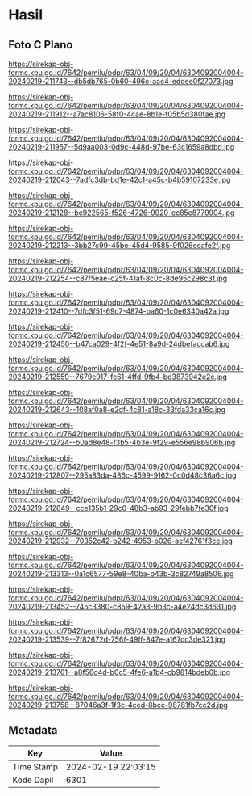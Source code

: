 # Hasil

## Foto C Plano

https://sirekap-obj-formc.kpu.go.id/7642/pemilu/pdpr/63/04/09/20/04/6304092004004-20240219-211743--db5db765-0b60-496c-aac4-eddee0f27073.jpg

https://sirekap-obj-formc.kpu.go.id/7642/pemilu/pdpr/63/04/09/20/04/6304092004004-20240219-211912--a7ac8106-58f0-4cae-8b1e-f05b5d380fae.jpg

https://sirekap-obj-formc.kpu.go.id/7642/pemilu/pdpr/63/04/09/20/04/6304092004004-20240219-211957--5d9aa003-0d9c-448d-97be-63c1659a8dbd.jpg

https://sirekap-obj-formc.kpu.go.id/7642/pemilu/pdpr/63/04/09/20/04/6304092004004-20240219-212043--7adfc3db-bd1e-42c1-a45c-b4b59107233e.jpg

https://sirekap-obj-formc.kpu.go.id/7642/pemilu/pdpr/63/04/09/20/04/6304092004004-20240219-212128--bc922565-f526-4726-9920-ec85e8779904.jpg

https://sirekap-obj-formc.kpu.go.id/7642/pemilu/pdpr/63/04/09/20/04/6304092004004-20240219-212213--3bb27c99-45be-45d4-9585-9f026eeafe2f.jpg

https://sirekap-obj-formc.kpu.go.id/7642/pemilu/pdpr/63/04/09/20/04/6304092004004-20240219-212254--c87f5eae-c25f-41af-8c0c-8de95c298c3f.jpg

https://sirekap-obj-formc.kpu.go.id/7642/pemilu/pdpr/63/04/09/20/04/6304092004004-20240219-212410--7dfc3f51-69c7-4874-ba60-1c0e6340a42a.jpg

https://sirekap-obj-formc.kpu.go.id/7642/pemilu/pdpr/63/04/09/20/04/6304092004004-20240219-212450--b47ca029-4f2f-4e51-8a9d-24dbefaccab6.jpg

https://sirekap-obj-formc.kpu.go.id/7642/pemilu/pdpr/63/04/09/20/04/6304092004004-20240219-212559--7679c917-fc61-4ffd-9fb4-bd3873942e2c.jpg

https://sirekap-obj-formc.kpu.go.id/7642/pemilu/pdpr/63/04/09/20/04/6304092004004-20240219-212643--108af0a8-e2df-4c81-a18c-33fda33ca16c.jpg

https://sirekap-obj-formc.kpu.go.id/7642/pemilu/pdpr/63/04/09/20/04/6304092004004-20240219-212724--b0ad8e48-f3b5-4b3e-9f29-e556e98b906b.jpg

https://sirekap-obj-formc.kpu.go.id/7642/pemilu/pdpr/63/04/09/20/04/6304092004004-20240219-212807--295a83da-486c-4599-9162-0c0d48c36a6c.jpg

https://sirekap-obj-formc.kpu.go.id/7642/pemilu/pdpr/63/04/09/20/04/6304092004004-20240219-212849--cce135b1-29c0-48b3-ab93-29febb7fe30f.jpg

https://sirekap-obj-formc.kpu.go.id/7642/pemilu/pdpr/63/04/09/20/04/6304092004004-20240219-212932--70352c42-b242-4953-b026-acf42761f3ce.jpg

https://sirekap-obj-formc.kpu.go.id/7642/pemilu/pdpr/63/04/09/20/04/6304092004004-20240219-213313--0a1c6577-59e8-40ba-b43b-3c82749a8506.jpg

https://sirekap-obj-formc.kpu.go.id/7642/pemilu/pdpr/63/04/09/20/04/6304092004004-20240219-213452--745c3380-c859-42a3-9b3c-a4e24dc3d631.jpg

https://sirekap-obj-formc.kpu.go.id/7642/pemilu/pdpr/63/04/09/20/04/6304092004004-20240219-213539--7f82672d-756f-49ff-847e-a167dc3de321.jpg

https://sirekap-obj-formc.kpu.go.id/7642/pemilu/pdpr/63/04/09/20/04/6304092004004-20240219-213701--a8f56d4d-b0c5-4fe6-a1b4-cb9814bdeb0b.jpg

https://sirekap-obj-formc.kpu.go.id/7642/pemilu/pdpr/63/04/09/20/04/6304092004004-20240219-213758--87046a3f-1f3c-4ced-8bcc-98781fb7cc2d.jpg


## Metadata

| Key        | Value               |
| ---------- | ------------------- |
| Time Stamp | 2024-02-19 22:03:15 |
| Kode Dapil | 6301                |



